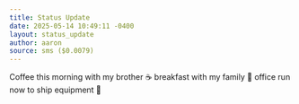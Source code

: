 ```yaml
---
title: Status Update
date: 2025-05-14 10:49:11 -0400
layout: status_update
author: aaron
source: sms ($0.0079)
---
```

Coffee this morning with my brother ☕️ breakfast with my family 🍳 office run now to ship equipment 🏢
